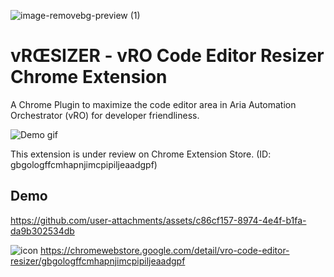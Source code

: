 ![image-removebg-preview (1)](https://github.com/user-attachments/assets/88896f0e-d85e-4c52-85aa-e0e4ba79fd63)

# vRŒSIZER - vRO Code Editor Resizer Chrome Extension

A Chrome Plugin to maximize the code editor area in Aria Automation Orchestrator (vRO) for developer friendliness.

![Demo gif](https://github.com/user-attachments/assets/2845aeea-cc01-4031-b3b6-7d7b135d9b41)


This extension is under review on Chrome Extension Store. (ID: gbgologffcmhapnjimcpipiljeaadgpf)

## Demo
https://github.com/user-attachments/assets/c86cf157-8974-4e4f-b1fa-da9b302534db

![icon](https://github.com/user-attachments/assets/6869f886-90ca-474d-aeb3-3206f7b5ff32) https://chromewebstore.google.com/detail/vro-code-editor-resizer/gbgologffcmhapnjimcpipiljeaadgpf
